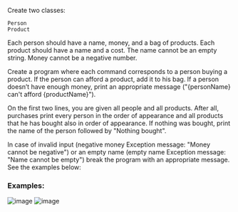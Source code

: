 Create two classes: 

	Person 
	Product
  
Each person should have a name, money, and a bag of products. Each product should have a name and a cost. The name cannot be an empty string. Money cannot be a negative number. 

Create a program where each command corresponds to a person buying a product. If the person can afford a product, add it to his bag. If a person doesn’t have enough money, print an appropriate message ("{personName} can't afford {productName}").

On the first two lines, you are given all people and all products. After all, purchases print every person in the order of appearance and all products that he has bought also in order of appearance. If nothing was bought, print the name of the person followed by "Nothing bought". 

In case of invalid input (negative money Exception message: "Money cannot be negative") or an empty name (empty name Exception message: "Name cannot be empty") break the program with an appropriate message. See the examples below:

### Examples:

![image](https://user-images.githubusercontent.com/45227327/222531877-ee9ad349-95e1-4e32-95db-9dc6c584aced.png)
![image](https://user-images.githubusercontent.com/45227327/222532004-a75940db-6b61-4865-a1fc-351b2b4c1ad2.png)
